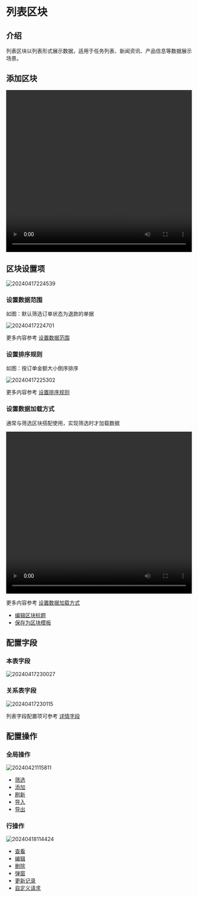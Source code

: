 # 列表区块

## 介绍

列表区块以列表形式展示数据，适用于任务列表、新闻资讯、产品信息等数据展示场景。

## 添加区块

 <video width="100%" height="440" controls>
      <source src="https://nocobase-docs.oss-cn-beijing.aliyuncs.com/20240417224417.mp4" type="video/mp4">
</video>

## 区块设置项

![20240417224539](https://nocobase-docs.oss-cn-beijing.aliyuncs.com/20240417224539.png)

### 设置数据范围

如图：默认筛选订单状态为退款的单据

![20240417224701](https://nocobase-docs.oss-cn-beijing.aliyuncs.com/20240417224701.png)

更多内容参考 [设置数据范围](/handbook/ui/blocks/block-settings/data-scope)

### 设置排序规则

如图：按订单金额大小倒序排序

![20240417225302](https://nocobase-docs.oss-cn-beijing.aliyuncs.com/20240417225302.png)

更多内容参考 [设置排序规则](/handbook/ui/blocks/block-settings/sorting-rule)

### 设置数据加载方式

通常与筛选区块搭配使用，实现筛选时才加载数据

 <video width="100%" height="440" controls>
      <source src="https://nocobase-docs.oss-cn-beijing.aliyuncs.com/20240417225539.mp4" type="video/mp4">
</video>

更多内容参考 [设置数据加载方式](/handbook/ui/blocks/block-settings/loading-mode)

- [编辑区块标题](/handbook/ui/blocks/block-settings/block-title)
- [保存为区块模板](/handbook/ui/blocks/block-settings/block-template)

## 配置字段

### 本表字段

![20240417230027](https://nocobase-docs.oss-cn-beijing.aliyuncs.com/20240417230027.png)

### 关系表字段

![20240417230115](https://nocobase-docs.oss-cn-beijing.aliyuncs.com/20240417230115.png)

列表字段配置项可参考 [详情字段](/handbook/ui/fields/generic/detail-form-item)

## 配置操作

### 全局操作

![20240421115811](https://nocobase-docs.oss-cn-beijing.aliyuncs.com/20240421115811.png)

- [筛选](/handbook/ui/actions/types/filter)
- [添加](/handbook/ui/actions/types/add-new)
- [刷新](/handbook/ui/actions/types/refresh)
- [导入](/handbook/action-import)
- [导出](/handbook/action-export)

### 行操作

![20240418114424](https://nocobase-docs.oss-cn-beijing.aliyuncs.com/20240418114424.png)

- [查看](/handbook/ui/actions/types/view)
- [编辑](/handbook/ui/actions/types/edit)
- [删除](/handbook/ui/actions/types/delete)
- [弹窗](/handbook/ui/actions/types/pop-up)
- [更新记录](/handbook/ui/actions/types/update-record)
- [自定义请求](/handbook/action-custom-request)
